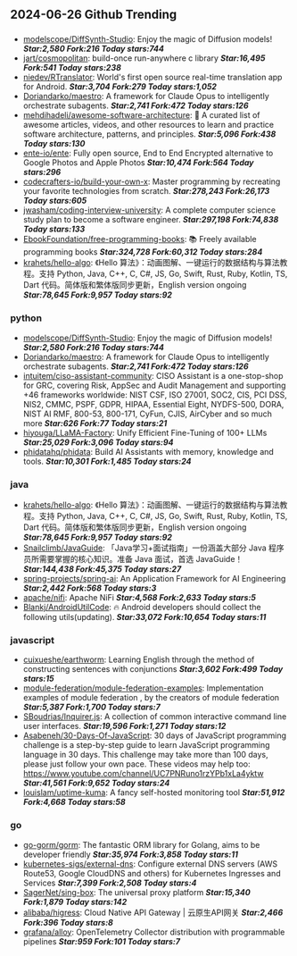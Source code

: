 ## 2024-06-26 Github Trending

### 
* [modelscope/DiffSynth-Studio](https://github.com/modelscope/DiffSynth-Studio): Enjoy the magic of Diffusion models! ***Star:2,580 Fork:216 Today stars:744***
* [jart/cosmopolitan](https://github.com/jart/cosmopolitan): build-once run-anywhere c library ***Star:16,495 Fork:541 Today stars:238***
* [niedev/RTranslator](https://github.com/niedev/RTranslator): World's first open source real-time translation app for Android. ***Star:3,704 Fork:279 Today stars:1,052***
* [Doriandarko/maestro](https://github.com/Doriandarko/maestro): A framework for Claude Opus to intelligently orchestrate subagents. ***Star:2,741 Fork:472 Today stars:126***
* [mehdihadeli/awesome-software-architecture](https://github.com/mehdihadeli/awesome-software-architecture): 🚀 A curated list of awesome articles, videos, and other resources to learn and practice software architecture, patterns, and principles. ***Star:5,096 Fork:438 Today stars:130***
* [ente-io/ente](https://github.com/ente-io/ente): Fully open source, End to End Encrypted alternative to Google Photos and Apple Photos ***Star:10,474 Fork:564 Today stars:296***
* [codecrafters-io/build-your-own-x](https://github.com/codecrafters-io/build-your-own-x): Master programming by recreating your favorite technologies from scratch. ***Star:278,243 Fork:26,173 Today stars:605***
* [jwasham/coding-interview-university](https://github.com/jwasham/coding-interview-university): A complete computer science study plan to become a software engineer. ***Star:297,198 Fork:74,838 Today stars:133***
* [EbookFoundation/free-programming-books](https://github.com/EbookFoundation/free-programming-books): 📚 Freely available programming books ***Star:324,728 Fork:60,312 Today stars:284***
* [krahets/hello-algo](https://github.com/krahets/hello-algo): 《Hello 算法》：动画图解、一键运行的数据结构与算法教程。支持 Python, Java, C++, C, C#, JS, Go, Swift, Rust, Ruby, Kotlin, TS, Dart 代码。简体版和繁体版同步更新，English version ongoing ***Star:78,645 Fork:9,957 Today stars:92***

### python
* [modelscope/DiffSynth-Studio](https://github.com/modelscope/DiffSynth-Studio): Enjoy the magic of Diffusion models! ***Star:2,580 Fork:216 Today stars:744***
* [Doriandarko/maestro](https://github.com/Doriandarko/maestro): A framework for Claude Opus to intelligently orchestrate subagents. ***Star:2,741 Fork:472 Today stars:126***
* [intuitem/ciso-assistant-community](https://github.com/intuitem/ciso-assistant-community): CISO Assistant is a one-stop-shop for GRC, covering Risk, AppSec and Audit Management and supporting +46 frameworks worldwide: NIST CSF, ISO 27001, SOC2, CIS, PCI DSS, NIS2, CMMC, PSPF, GDPR, HIPAA, Essential Eight, NYDFS-500, DORA, NIST AI RMF, 800-53, 800-171, CyFun, CJIS, AirCyber and so much more ***Star:626 Fork:77 Today stars:21***
* [hiyouga/LLaMA-Factory](https://github.com/hiyouga/LLaMA-Factory): Unify Efficient Fine-Tuning of 100+ LLMs ***Star:25,029 Fork:3,096 Today stars:94***
* [phidatahq/phidata](https://github.com/phidatahq/phidata): Build AI Assistants with memory, knowledge and tools. ***Star:10,301 Fork:1,485 Today stars:24***

### java
* [krahets/hello-algo](https://github.com/krahets/hello-algo): 《Hello 算法》：动画图解、一键运行的数据结构与算法教程。支持 Python, Java, C++, C, C#, JS, Go, Swift, Rust, Ruby, Kotlin, TS, Dart 代码。简体版和繁体版同步更新，English version ongoing ***Star:78,645 Fork:9,957 Today stars:92***
* [Snailclimb/JavaGuide](https://github.com/Snailclimb/JavaGuide): 「Java学习+面试指南」一份涵盖大部分 Java 程序员所需要掌握的核心知识。准备 Java 面试，首选 JavaGuide！ ***Star:144,438 Fork:45,375 Today stars:27***
* [spring-projects/spring-ai](https://github.com/spring-projects/spring-ai): An Application Framework for AI Engineering ***Star:2,442 Fork:568 Today stars:3***
* [apache/nifi](https://github.com/apache/nifi): Apache NiFi ***Star:4,568 Fork:2,633 Today stars:5***
* [Blankj/AndroidUtilCode](https://github.com/Blankj/AndroidUtilCode): 🔥 Android developers should collect the following utils(updating). ***Star:33,072 Fork:10,654 Today stars:11***

### javascript
* [cuixueshe/earthworm](https://github.com/cuixueshe/earthworm): Learning English through the method of constructing sentences with conjunctions ***Star:3,602 Fork:499 Today stars:15***
* [module-federation/module-federation-examples](https://github.com/module-federation/module-federation-examples): Implementation examples of module federation , by the creators of module federation ***Star:5,387 Fork:1,700 Today stars:7***
* [SBoudrias/Inquirer.js](https://github.com/SBoudrias/Inquirer.js): A collection of common interactive command line user interfaces. ***Star:19,596 Fork:1,271 Today stars:12***
* [Asabeneh/30-Days-Of-JavaScript](https://github.com/Asabeneh/30-Days-Of-JavaScript): 30 days of JavaScript programming challenge is a step-by-step guide to learn JavaScript programming language in 30 days. This challenge may take more than 100 days, please just follow your own pace. These videos may help too: https://www.youtube.com/channel/UC7PNRuno1rzYPb1xLa4yktw ***Star:41,561 Fork:9,652 Today stars:24***
* [louislam/uptime-kuma](https://github.com/louislam/uptime-kuma): A fancy self-hosted monitoring tool ***Star:51,912 Fork:4,668 Today stars:58***

### go
* [go-gorm/gorm](https://github.com/go-gorm/gorm): The fantastic ORM library for Golang, aims to be developer friendly ***Star:35,974 Fork:3,858 Today stars:11***
* [kubernetes-sigs/external-dns](https://github.com/kubernetes-sigs/external-dns): Configure external DNS servers (AWS Route53, Google CloudDNS and others) for Kubernetes Ingresses and Services ***Star:7,399 Fork:2,508 Today stars:4***
* [SagerNet/sing-box](https://github.com/SagerNet/sing-box): The universal proxy platform ***Star:15,340 Fork:1,879 Today stars:142***
* [alibaba/higress](https://github.com/alibaba/higress): Cloud Native API Gateway | 云原生API网关 ***Star:2,466 Fork:396 Today stars:8***
* [grafana/alloy](https://github.com/grafana/alloy): OpenTelemetry Collector distribution with programmable pipelines ***Star:959 Fork:101 Today stars:7***
